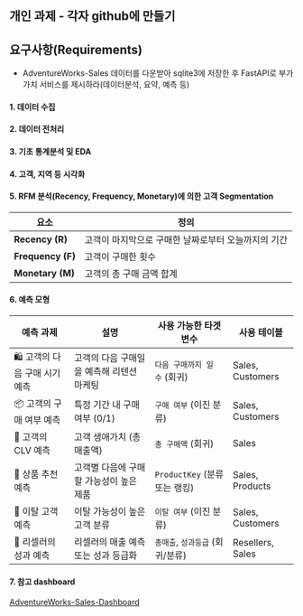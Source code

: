 ## 개인 과제 - 각자 github에 만들기
## 요구사항(Requirements)
- AdventureWorks-Sales 데이터를 다운받아 sqlite3에 저장한 후 FastAPI로 부가가치 서비스를 제시하라(데이터분석, 요약, 예측 등)
  
#### 1. 데이터 수집
#### 2. 데이터 전처리
#### 3. 기초 통계분석 및 EDA
#### 4. 고객, 지역 등 시각화
#### 5. RFM 분석(Recency, Frequency, Monetary)에 의한 고객 Segmentation
| 요소                | 정의                           |
| ----------------- | ---------------------------- |
| **Recency (R)**   | 고객이 마지막으로 구매한 날짜로부터 오늘까지의 기간 |
| **Frequency (F)** | 고객이 구매한 횟수                   |
| **Monetary (M)**  | 고객의 총 구매 금액 합계               |
#### 6. 예측 모형
| 예측 과제              | 설명                      | 사용 가능한 타겟 변수            | 사용 테이블           |
| ------------------ | ----------------------- | ----------------------- | ---------------- |
| 🛍 고객의 다음 구매 시기 예측 | 고객의 다음 구매일을 예측해 리텐션 마케팅 | `다음 구매까지 일 수` (회귀)      | Sales, Customers |
| 📦 고객의 구매 여부 예측    | 특정 기간 내 구매 여부 (0/1)     | `구매 여부` (이진 분류)         | Sales, Customers |
| 💸 고객의 CLV 예측      | 고객 생애가치 (총 매출액)         | `총 구매액` (회귀)            | Sales            |
| 🛒 상품 추천 예측        | 고객별 다음에 구매할 가능성이 높은 제품  | `ProductKey` (분류 또는 랭킹) | Sales, Products  |
| 🔄 이탈 고객 예측        | 이탈 가능성이 높은 고객 분류        | `이탈 여부` (이진 분류)         | Sales, Customers |
| 💼 리셀러의 성과 예측      | 리셀러의 매출 예측 또는 성과 등급화    | `총매출`, `성과등급` (회귀/분류)   | Resellers, Sales |

#### 7. 참고 dashboard
[AdventureWorks-Sales-Dashboard](https://community.fabric.microsoft.com/t5/Data-Stories-Gallery/AdventureWorks-Sales-Dashboard-2023-Edition/m-p/3109421)
